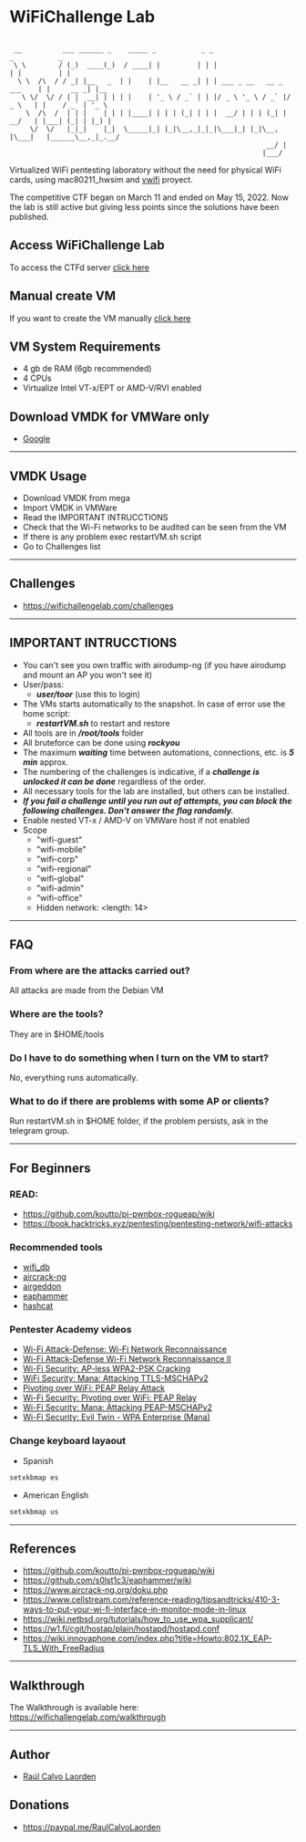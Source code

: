 # WiFiChallenge Lab

```

 __          ___ ______ _    _____ _           _ _                           _           _     
 \ \        / (_)  ____(_)  / ____| |         | | |                         | |         | |    
  \ \  /\  / / _| |__   _  | |    | |__   __ _| | | ___ _ __   __ _  ___    | |     __ _| |__  
   \ \/  \/ / | |  __| | | | |    | '_ \ / _` | | |/ _ \ '_ \ / _` |/ _ \   | |    / _` | '_ \ 
    \  /\  /  | | |    | | | |____| | | | (_| | | |  __/ | | | (_| |  __/   | |___| (_| | |_) |
     \/  \/   |_|_|    |_|  \_____|_| |_|\__,_|_|_|\___|_| |_|\__, |\___|   |______\__,_|_.__/ 
                                                               __/ |                           
                                                              |___/                            

```

Virtualized WiFi pentesting laboratory without the need for physical WiFi cards, using mac80211_hwsim and [vwifi](https://github.com/Raizo62/vwifi) proyect.

The competitive CTF began on March 11 and ended on May 15, 2022. Now the lab is still active but giving less points since the solutions have been published.

## Access WiFiChallenge Lab

To access the CTFd server [click here](https://wifichallengelab.com/)


## Manual create VM
If you want to create the VM manually [click here](https://github.com/RaulCalvoLaorden/WiFiChallengeLab/tree/main/install)



## VM System Requirements
- 4 gb de RAM (6gb recommended)
- 4 CPUs
- Virtualize Intel VT-x/EPT or AMD-V/RVI enabled


## Download VMDK for VMWare only

- [Google](https://drive.google.com/drive/folders/1LNRPPmOg-BfyoCeSdtudNjLXyvPraUdR?usp=sharing)

* * *

## VMDK Usage

- Download VMDK from mega
- Import VMDK in VMWare
- Read the IMPORTANT INTRUCCTIONS
- Check that the Wi-Fi networks to be audited can be seen from the VM
- If there is any problem exec restartVM.sh script
- Go to Challenges list

* * *

## Challenges 
 
 
 
- https://wifichallengelab.com/challenges

* * *

## IMPORTANT INTRUCCTIONS

- You can't see you own traffic with airodump-ng (if you have airodump and mount an AP you won't see it)
- User/pass:
    - ***user/toor*** (use this to login)
- The VMs starts automatically to the snapshot. In case of error use the home script:
    - ***restartVM.sh*** to restart and restore
- All tools are in ***/root/tools*** folder
- All bruteforce can be done using ***rockyou***
- The maximum ***waiting*** time between automations, connections, etc. is ***5 min*** approx.
- The numbering of the challenges is indicative, if a ***challenge is unlocked it can be done*** regardless of the order.
- All necessary tools for the lab are installed, but others can be installed.
- ***If you fail a challenge until you run out of attempts, you can block the following challenges. Don't answer the flag randomly.***
- Enable nested VT-x / AMD-V on VMWare host if not enabled
- Scope
    - "wifi-guest"
    - "wifi-mobile"
    - "wifi-corp"
    - "wifi-regional"
    - "wifi-global"
    - "wifi-admin"
    - "wifi-office"
    - Hidden network: &lt;length: 14&gt;

* * *

## FAQ

### From where are the attacks carried out?

All attacks are made from the Debian VM

### Where are the tools?

They are in $HOME/tools

### Do I have to do something when I turn on the VM to start?

No, everything runs automatically.

### What to do if there are problems with some AP or clients?

Run restartVM.sh in $HOME folder, if the problem persists, ask in the telegram group.

* * *

## For Beginners

### READ:

- https://github.com/koutto/pi-pwnbox-rogueap/wiki
- https://book.hacktricks.xyz/pentesting/pentesting-network/wifi-attacks

### Recommended tools
- [wifi_db](https://github.com/raulcalvolaorden/wifi_db)
- [aircrack-ng](https://www.aircrack-ng.org/)
- [airgeddon](https://github.com/v1s1t0r1sh3r3/airgeddon)
- [eaphammer](https://github.com/s0lst1c3/eaphammer)
- [hashcat](https://hashcat.net/hashcat/)

### Pentester Academy videos

- [Wi-Fi Attack-Defense: Wi-Fi Network Reconnaissance](https://www.youtube.com/watch?v=G9cmm5RF6k8)
- [Wi-Fi Attack-Defense Wi-Fi Network Reconnaissance II](https://www.youtube.com/watch?v=38ENuafvPxY)
- [Wi-Fi Security: AP-less WPA2-PSK Cracking](https://www.youtube.com/watch?v=8FUqSFrsq7E)
- [WiFi Security: Mana: Attacking TTLS-MSCHAPv2](https://www.youtube.com/watch?v=FJqHFMW4aj8)
- [Pivoting over WiFi: PEAP Relay Attack](https://www.youtube.com/watch?v=74EB3N6yShI)
- [Wi-Fi Security: Pivoting over WiFi: PEAP Relay](https://www.youtube.com/watch?v=3FSLM1VY0SQ)
- [Wi-Fi Security: Mana: Attacking PEAP-MSCHAPv2](https://www.youtube.com/watch?v=pUJZq4DJM8c)
- [Wi-Fi Security: Evil Twin - WPA Enterprise (Mana)](https://www.youtube.com/watch?v=O1gOYoyTHU0)


### Change keyboard layaout

- Spanish
``` bash
setxkbmap es 
```
- American English
``` bash
setxkbmap us 
```

* * *

## References

- https://github.com/koutto/pi-pwnbox-rogueap/wiki
- https://github.com/s0lst1c3/eaphammer/wiki
- https://www.aircrack-ng.org/doku.php
- https://www.cellstream.com/reference-reading/tipsandtricks/410-3-ways-to-put-your-wi-fi-interface-in-monitor-mode-in-linux
- https://wiki.netbsd.org/tutorials/how_to_use_wpa_supplicant/
- https://w1.fi/cgit/hostap/plain/hostapd/hostapd.conf
- https://wiki.innovaphone.com/index.php?title=Howto:802.1X_EAP-TLS_With_FreeRadius

* * *

## Walkthrough

The Walkthrough is available here: https://wifichallengelab.com/walkthrough

* * *

## Author

- [Raúl Calvo Laorden](https://github.com/raulcalvolaorden/)

## Donations

- https://paypal.me/RaulCalvoLaorden

